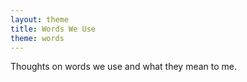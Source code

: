 ```yaml
---
layout: theme
title: Words We Use
theme: words
---
```


Thoughts on words we use and what they mean to me.
